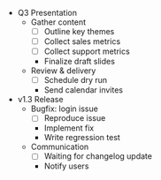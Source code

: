 - Q3 Presentation  
  - Gather content  
    - [ ] Outline key themes  
    - [ ] Collect sales metrics  
    - [ ] Collect support metrics  
    - Finalize draft slides  
  - Review & delivery  
    - [ ] Schedule dry run  
    - Send calendar invites  
- v1.3 Release  
  - Bugfix: login issue  
    - [ ] Reproduce issue  
    - Implement fix  
    - Write regression test  
  - Communication  
    - [ ] Waiting for changelog update  
    - Notify users